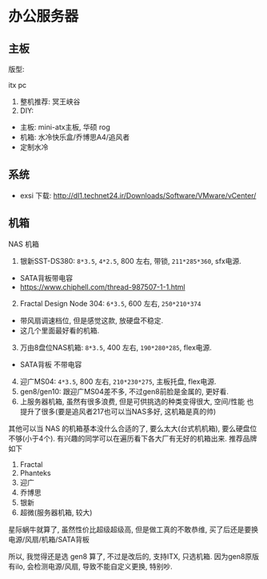 # 办公服务器

## 主板
版型:

itx pc
1. 整机推荐: 冥王峡谷
2. DIY:
  - 主板: mini-atx主板, 华硕 rog
  - 机箱: 水冷快乐盒/乔博思A4/追风者
  - 定制水冷

## 系统
- exsi 下载: http://dl1.technet24.ir/Downloads/Software/VMware/vCenter/

## 机箱
NAS 机箱
1. 银新SST-DS380: `8*3.5`, `4*2.5`, 800 左右, 带锁, `211*285*360`, sfx电源.
  - SATA背板带电容
  - https://www.chiphell.com/thread-987507-1-1.html
2. Fractal Design Node 304: `6*3.5`, 600 左右, `250*210*374` 
  - 带风扇调速档位, 但是感觉这款, 放硬盘不稳定.
  - 这几个里面最好看的机箱.
3. 万由8盘位NAS机箱: `8*3.5`, 400 左右, `190*280*285`, flex电源.
  - SATA背板 不带电容
4. 迎广MS04: `4*3.5`, 800 左右, `210*230*275`, 主板托盘, flex电源.
5. gen8/gen10: 跟迎广MS04差不多, 不过gen8前脸是金属的, 更好看.
6. 上服务器机箱, 虽然有很多浪费, 但是可供挑选的种类变得很大, 空间/性能 也提升了很多(要是追风者217也可以当NAS多好, 这机箱是真的帅)

其他可以当 NAS 的机箱基本没什么合适的了, 要么太大(台式机机箱), 要么硬盘位不够(小于4个). 有兴趣的同学可以在遍历看下各大厂有无好的机箱出来. 推荐品牌如下
1. Fractal
2. Phanteks
3. 迎广
4. 乔博思
5. 银新
6. 超微(服务器机箱, 较大)

星际蜗牛就算了, 虽然性价比超级超级高, 但是做工真的不敢恭维, 买了后还是要换 电源/风扇/机箱/SATA背板

所以, 我觉得还是选 gen8 算了, 不过是改后的, 支持ITX, 只选机箱. 因为gen8原版有ilo, 会检测电源/风扇, 导致不能自定义更换, 特别吵.
